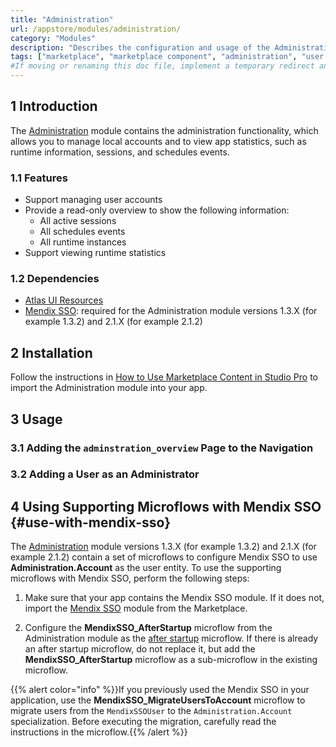 ```yaml
---
title: "Administration"
url: /appstore/modules/administration/
category: "Modules"
description: "Describes the configuration and usage of the Administration module, which is available in the Mendix Marketplace."
tags: ["marketplace", "marketplace component", "administration", "user management", "platform support"]
#If moving or renaming this doc file, implement a temporary redirect and let the respective team know they should update the URL in the product. See Mapping to Products for more details. 
---
```


## 1 Introduction

The [Administration](https://marketplace.mendix.com/link/component/23513) module contains the administration functionality, which allows you to manage local accounts and to view app statistics, such as runtime information, sessions, and schedules events.

### 1.1 Features

* Support managing user accounts
* Provide a read-only overview to show the following information:
    * All active sessions
    * All schedules events
    * All runtime instances
* Support viewing runtime statistics

### 1.2 Dependencies

* [Atlas UI Resources](https://marketplace.mendix.com/link/component/104730)
* [Mendix SSO](https://marketplace.mendix.com/link/component/111349): required for the Administration module versions 1.3.X (for example 1.3.2) and 2.1.X (for example 2.1.2)

## 2 Installation

Follow the instructions in [How to Use Marketplace Content in Studio Pro](/appstore/general/app-store-content/) to import the Administration module into your app.

## 3 Usage

### 3.1 Adding the `adminstration_overview` Page to the Navigation

### 3.2 Adding a User as an Administrator

## 4 Using Supporting Microflows with Mendix SSO                                                               {#use-with-mendix-sso}

The [Administration](https://marketplace.mendix.com/link/component/23513) module versions 1.3.X (for example 1.3.2) and 2.1.X (for example 2.1.2) contain a set of microflows to configure Mendix SSO to use **Administration.Account** as the user entity. To use the supporting microflows with Mendix SSO, perform the following steps:

1. Make sure that your app contains the Mendix SSO module. If it does not, import the [Mendix SSO](https://marketplace.mendix.com/link/component/111349) module from the Marketplace.

2. Configure the **MendixSSO_AfterStartup** microflow from the Administration module as the [after startup](/refguide/app-settings/#after-startup) microflow. If there is already an after startup microflow, do not replace it, but add the **MendixSSO_AfterStartup** microflow as a sub-microflow in the existing microflow.

{{% alert color="info" %}}If you previously used the Mendix SSO in your application, use the **MendixSSO_MigrateUsersToAccount** microflow to migrate users from the `MendixSSOUser` to the `Administration.Account` specialization. Before executing the migration, carefully read the instructions in the microflow.{{% /alert %}}
